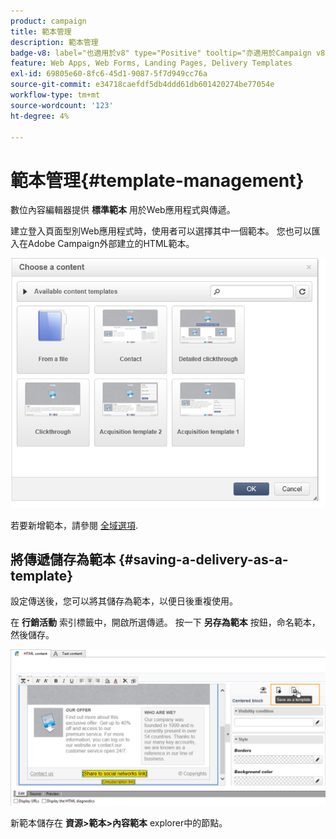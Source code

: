 ```yaml
---
product: campaign
title: 範本管理
description: 範本管理
badge-v8: label="也適用於v8" type="Positive" tooltip="亦適用於Campaign v8"
feature: Web Apps, Web Forms, Landing Pages, Delivery Templates
exl-id: 69805e60-8fc6-45d1-9087-5f7d949cc76a
source-git-commit: e34718caefdf5db4ddd61db601420274be77054e
workflow-type: tm+mt
source-wordcount: '123'
ht-degree: 4%

---
```


# 範本管理{#template-management}



數位內容編輯器提供 **標準範本** 用於Web應用程式與傳遞。

建立登入頁面型別Web應用程式時，使用者可以選擇其中一個範本。 您也可以匯入在Adobe Campaign外部建立的HTML範本。

![](assets/dce_popup_templatechoice.png)

若要新增範本，請參閱 [全域選項](content-editor-interface.md#global-options).

## 將傳遞儲存為範本 {#saving-a-delivery-as-a-template}

設定傳送後，您可以將其儲存為範本，以便日後重複使用。

在 **行銷活動** 索引標籤中，開啟所選傳遞。 按一下 **另存為範本** 按鈕，命名範本，然後儲存。

![](assets/dce_save_model.png)

新範本儲存在 **資源>範本>內容範本** explorer中的節點。
